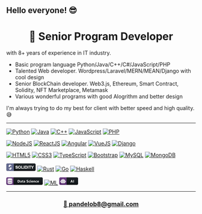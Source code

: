 ## Hello everyone! 😎

<h1 align="center">👋 Senior Program Developer</h1>

with 8+ years of experience in IT industry.

- Basic program language Python/Java/C++/C#/JavaScript/PHP
- Talented Web developer. Wordpress/Laravel/MERN/MEAN/Django with cool design
- Senior BlockChain developer. Web3.js, Ethereum, Smart Contract, Solidity, NFT Marketplace, Metamask
- Various wonderful programs with good Alogrithm and better design

I'm always trying to do my best for client with better speed and high quality.😅

---
[![Python](https://img.shields.io/badge/-Python-black?style=flat&logo=python&link=https://github.com/msilucifer/)]()
[![Java](https://img.shields.io/badge/Java-orange?style=flat&logo=java&logoColor=white&link=https://github.com/msilucifer/)]()
[![C++](https://img.shields.io/badge/-C%20&%20C++-659ad2?style=flat&logo=c%2B%2B&logoColor=ffffff&link=https://github.com/msilucifer/)]()
[![JavaScript](https://img.shields.io/badge/-JavaScript-black?style=flat&logo=javascript&link=https://github.com/msilucifer/)]()
[![PHP](https://img.shields.io/badge/-PHP-777BB4?style=flat&logo=php&link=https://github.com/msilucifer/)]()

[![NodeJS](https://img.shields.io/badge/-Node.js-181717?style=flat&logo=nodedotjs&logoColor=white&link=https://github.com/msilucifer/)]() 
[![ReactJS](https://img.shields.io/badge/-ReactJS-61DAFB?style=flat&logo=react&logoColor=white&link=https://github.com/msilucifer/)]() 
[![Angular](https://img.shields.io/badge/-Angular-DD0031?style=flat&logo=angular&logoColor=white&link=https://github.com/msilucifer/)]() 
[![VueJS](https://img.shields.io/badge/VueJS-41B883??style=flat&logo=vue.js&logoColor=white&link=https://github.com/msilucifer/)]() 
[![Django](https://img.shields.io/badge/-django-black?style=flat&logo=django)]()

[![HTML5](https://img.shields.io/badge/-HTML5-E34F26?style=flat&logo=html5&logoColor=white&link=https://github.com/msilucifer/)]() 
[![CSS3](https://img.shields.io/badge/-CSS3-1572B6?style=flat&logo=css3&link=https://github.com/msilucifer/)]() 
[![TypeScript](https://img.shields.io/badge/TypeScript-black?style=flat&logo=typescript&link=https://github.com/msilucifer/)]()
[![Bootstrap](https://img.shields.io/badge/-Bootstrap-563D7C?style=flat&logo=bootstrap&link=https://github.com/msilucifer/)]()
[![MySQL](https://img.shields.io/badge/-MySQL-black?style=flat&logo=mysql&link=https://github.com/msilucifer/)]()
[![MongoDB](https://img.shields.io/badge/-MongoDB-DDE072?style=flat&logo=mongodb&link=https://github.com/msilucifer/)]()


[![Solidity](https://github.com/msilucifer/msilucifer/blob/master/solidity.png)]()
[![Rust](https://img.shields.io/badge/Rust-black?style=flat&logo=rust&logoColor=white&link=https://github.com/msilucifer/)]()
[![Go](https://img.shields.io/badge/-Go-00ADD8?style=flat&logo=go&logoColor=white&link=https://github.com/msilucifer/)]()
[![Haskell](https://img.shields.io/badge/-Haskell-5D4F85?style=flat&logo=haskell&logoColor=white&link=https://github.com/msilucifer/)]()

[![DataScience](https://github.com/SvenCelin/SvenCelin/blob/master/Badges/datascience.png)]()
[![ML](https://img.shields.io/badge/-Machine%20Learning-102230?style=flat)]()
[![AI](https://github.com/SvenCelin/SvenCelin/blob/master/Badges/ai.png)]()

---
<a href = "https://web.skype.com/"><h3 align="center">📧 pandelob8@gmail.com</h3></a>


